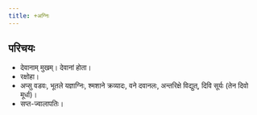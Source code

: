 ```yaml
---
title: +अग्निः
---
```


## परिचयः
- देवानाम् मुखम्। देवानां होता। 
- रक्षोहा। 
- अप्सु वडवः, भूतले यज्ञाग्निः, श्मशाने क्रव्यादः, वने दवानलः, अन्तरिक्षे विद्युत्, दिवि सूर्यः (तेन दिवो मूर्धा)।
- सप्त-ज्वालापतिः।

